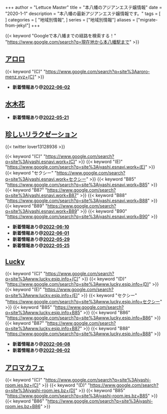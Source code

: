 +++
author = "Lettuce Master"
title = "本八幡のアジアンエステ嬢情報"
date = "2020-1-1"
description = "本八幡の最新アジアンエステ嬢情報です。"
tags = [
]
categories = [
    "地域別情報",
]
series = ["地域別情報"]
aliases = ["migrate-from-jekyl"]
+++

{{< keyword "Googleで本八幡までの経路を検索する！" "https://www.google.com/search?q=現在地から本八幡駅まで" >}}

## [アロロ](http://aroro-menz.xyz/)
{{< keyword "(C)" "https://www.google.com/search?q=site%3Aaroro-menz.xyz+(C)" >}} 

- **新着情報あり@[2022-06-02](/post/2022-06-02)**
## [水木花](http://hfmj15.xyz/)


- **新着情報あり@[2022-05-21](/post/2022-05-21)**
## [珍しいリラクゼーション](http://iyashi.esnavi.work/)


{{< twitter lover13128936 >}}

{{< keyword "(C)" "https://www.google.com/search?q=site%3Aiyashi.esnavi.work+(C)" >}} {{< keyword "(E)" "https://www.google.com/search?q=site%3Aiyashi.esnavi.work+(E)" >}} {{< keyword "セクシー" "https://www.google.com/search?q=site%3Aiyashi.esnavi.work+セクシー" >}} {{< keyword "B85" "https://www.google.com/search?q=site%3Aiyashi.esnavi.work+B85" >}} {{< keyword "B87" "https://www.google.com/search?q=site%3Aiyashi.esnavi.work+B87" >}} {{< keyword "B88" "https://www.google.com/search?q=site%3Aiyashi.esnavi.work+B88" >}} {{< keyword "B89" "https://www.google.com/search?q=site%3Aiyashi.esnavi.work+B89" >}} {{< keyword "B90" "https://www.google.com/search?q=site%3Aiyashi.esnavi.work+B90" >}} 

- **新着情報あり@[2022-06-10](/post/2022-06-10)**
- **新着情報あり@[2022-06-01](/post/2022-06-01)**
- **新着情報あり@[2022-05-29](/post/2022-05-29)**
- **新着情報あり@[2022-05-25](/post/2022-05-25)**
## [Lucky](http://www.lucky.esjp.info/)
{{< keyword "(C)" "https://www.google.com/search?q=site%3Awww.lucky.esjp.info+(C)" >}} {{< keyword "(D)" "https://www.google.com/search?q=site%3Awww.lucky.esjp.info+(D)" >}} {{< keyword "(E)" "https://www.google.com/search?q=site%3Awww.lucky.esjp.info+(E)" >}} {{< keyword "セクシー" "https://www.google.com/search?q=site%3Awww.lucky.esjp.info+セクシー" >}} {{< keyword "B85" "https://www.google.com/search?q=site%3Awww.lucky.esjp.info+B85" >}} {{< keyword "B86" "https://www.google.com/search?q=site%3Awww.lucky.esjp.info+B86" >}} {{< keyword "B87" "https://www.google.com/search?q=site%3Awww.lucky.esjp.info+B87" >}} {{< keyword "B88" "https://www.google.com/search?q=site%3Awww.lucky.esjp.info+B88" >}} 

- **新着情報あり@[2022-06-08](/post/2022-06-08)**
- **新着情報あり@[2022-06-02](/post/2022-06-02)**
## [アロマカフェ](https://iyashi-room.ies.bz/)
{{< keyword "(C)" "https://www.google.com/search?q=site%3Aiyashi-room.ies.bz+(C)" >}} {{< keyword "(D)" "https://www.google.com/search?q=site%3Aiyashi-room.ies.bz+(D)" >}} {{< keyword "B85" "https://www.google.com/search?q=site%3Aiyashi-room.ies.bz+B85" >}} {{< keyword "B86" "https://www.google.com/search?q=site%3Aiyashi-room.ies.bz+B86" >}} 

